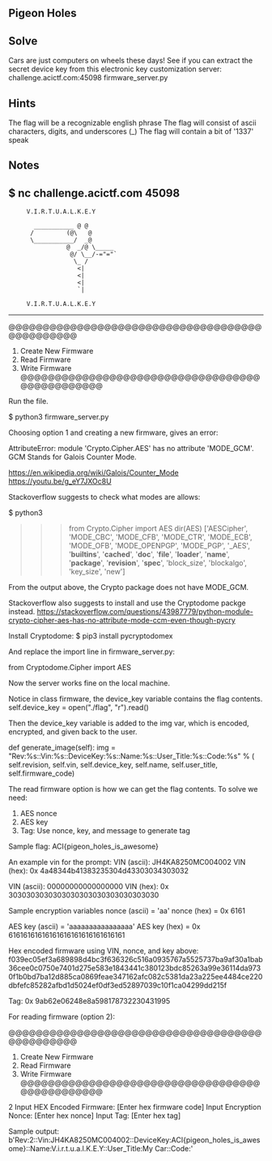 
## Pigeon Holes

## Solve
Cars are just computers on wheels these days! See if you can extract the secret device key from this electronic key customization server: challenge.acictf.com:45098 firmware_server.py

## Hints
The flag will be a recognizable english phrase
The flag will consist of ascii characters, digits, and underscores (_)
The flag will contain a bit of '1337' speak

## Notes

$ nc challenge.acictf.com 45098 
-----------------------------------------------
         V.I.R.T.U.A.L.K.E.Y

           ___________ @ @
          /         (@\   @
          \___________/  _@
                    @  _/@ \_____
                     @/ \__/-="="`
                      \_ /
                       <|
                       <|
                       <|
                       `|

         V.I.R.T.U.A.L.K.E.Y
-----------------------------------------------
@@@@@@@@@@@@@@@@@@@@@@@@@@@@@@@@@@@@@@@@@@@@@@@
1. Create New Firmware
2. Read Firmware
3. Write Firmware
@@@@@@@@@@@@@@@@@@@@@@@@@@@@@@@@@@@@@@@@@@@@@@@


Run the file.

$ python3 firmware_server.py 

Choosing option 1 and creating a new firmware, gives an error:

AttributeError: module 'Crypto.Cipher.AES' has no attribute 'MODE_GCM'. GCM Stands for Galois Counter Mode. 

https://en.wikipedia.org/wiki/Galois/Counter_Mode
https://youtu.be/g_eY7JXOc8U

Stackoverflow suggests to check what modes are allows: 

$ python3
>>> from Crypto.Cipher import AES
>>> dir(AES)
['AESCipher', 'MODE_CBC', 'MODE_CFB', 'MODE_CTR', 'MODE_ECB', 'MODE_OFB', 'MODE_OPENPGP', 'MODE_PGP', '_AES', '__builtins__', '__cached__', '__doc__', '__file__', '__loader__', '__name__', '__package__', '__revision__', '__spec__', 'block_size', 'blockalgo', 'key_size', 'new']

From the output above, the Crypto package does not have MODE_GCM.

Stackoverflow also suggests to install and use the Cryptodome packge instead.
https://stackoverflow.com/questions/43987779/python-module-crypto-cipher-aes-has-no-attribute-mode-ccm-even-though-pycry

Install Cryptodome:
$ pip3 install pycryptodomex

And replace the import line in firmware_server.py:

from Cryptodome.Cipher import AES

Now the server works fine on the local machine.

Notice in class firmware, the device_key variable contains the flag contents.
self.device_key = open("./flag", "r").read()

Then the device_key variable is added to the img var, which is encoded, encrypted, and given back to the user.

def generate_image(self):
    img = "Rev:%s::Vin:%s::DeviceKey:%s::Name:%s::User_Title:%s::Code:%s" % (
        self.revision,
        self.vin,
        self.device_key,
        self.name,
        self.user_title,
        self.firmware_code)

The read firmware option is how we can get the flag contents. To solve we need:
1. AES nonce 
2. AES key
3. Tag: Use nonce, key, and message to generate tag

Sample flag:
ACI{pigeon_holes_is_awesome}

An example vin for the prompt:
VIN (ascii): JH4KA8250MC004002
VIN (hex):   0x 4a48344b41383235304d43303034303032

VIN (ascii): 00000000000000000
VIN (hex):   0x 3030303030303030303030303030303030

Sample encryption variables
nonce (ascii) = 'aa'
nonce (hex) = 0x 6161

AES key (ascii) = 'aaaaaaaaaaaaaaaa'
AES key (hex) = 0x 61616161616161616161616161616161

Hex encoded firmware using VIN, nonce, and key above:
f039ec05ef3a689898d4bc3f636326c516a0935767a5525737ba9af30a1bab36cee0c0750e7401d275e583e1843441c380123bdc85263a99e36114da9730f1b0bd7ba12d885ca0869feae347162afc082c5381da23a225ee4484ce220dbfefc85282afbd1d5024ef0df3ed52897039c10f1ca04299dd215f

Tag: 0x 9ab62e06248e8a598178732230431995

For reading firmware (option 2):

@@@@@@@@@@@@@@@@@@@@@@@@@@@@@@@@@@@@@@@@@@@@@@@
1. Create New Firmware
2. Read Firmware
3. Write Firmware
@@@@@@@@@@@@@@@@@@@@@@@@@@@@@@@@@@@@@@@@@@@@@@@

2
Input HEX Encoded Firmware: 
\[Enter hex firmware code]
Input Encryption Nonce: 
\[Enter hex nonce]
Input Tag: 
\[Enter hex tag]

Sample output:
b'Rev:2::Vin:JH4KA8250MC004002::DeviceKey:ACI{pigeon_holes_is_awesome}::Name:V.i.r.t.u.a.l.K.E.Y::User_Title:My Car::Code:'